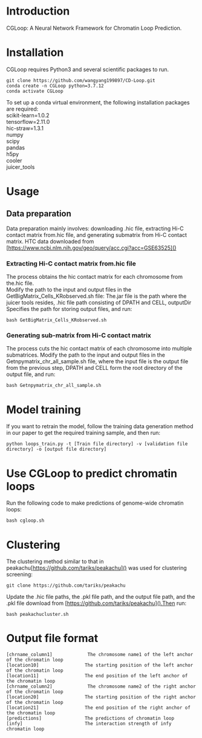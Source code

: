 # Introduction
CGLoop: A Neural Network Framework for Chromatin Loop Prediction.
# Installation
CGLoop requires Python3 and several scientific packages to run.  
```
git clone https://github.com/wangyang199897/CD-Loop.git   
conda create -n CGLoop python=3.7.12   
conda activate CGLoop    
```
To set up a conda virtual environment, the following installation packages are required:  
scikit-learn=1.0.2   
tensorflow=2.11.0  
hic-straw=1.3.1  
numpy  
scipy   
pandas   
h5py   
cooler  
juicer_tools
# Usage
## Data preparation
Data preparation mainly involves: downloading .hic file, extracting Hi-C contact matrix from.hic file, and generating submatrix from Hi-C contact matrix. HTC data downloaded from [https://www.ncbi.nlm.nih.gov/geo/query/acc.cgi?acc=GSE63525]()  
### Extracting Hi-C contact matrix from.hic file
The process obtains the hic contact matrix for each chromosome from the.hic file.  
Modify the path to the input and output files in the GetBigMatrix_Cells_KRobserved.sh file: The.jar file is the path where the juicer tools resides, .hic file path consisting of DPATH and CELL, outputDir Specifies the path for storing output files, and run:  
```
bash GetBigMatrix_Cells_KRobserved.sh
```
### Generating sub-matrix from Hi-C contact matrix
The process cuts the hic contact matrix of each chromosome into multiple submatrices.
Modify the path to the input and output files in the Getnpymatrix_chr_all_sample.sh file, where the input file is the output file from the previous step, DPATH and CELL form the root directory of the output file, and run:  
```
bash Getnpymatrix_chr_all_sample.sh  
```
# Model training
If you want to retrain the model, follow the training data generation method in our paper to get the required training sample, and then run:  
```
python loops_train.py -t [Train file directory] -v [validation file directory] -o [output file directory]
```
# Use CGLoop to predict chromatin loops  
Run the following code to make predictions of genome-wide chromatin loops:  
```
bash cgloop.sh
```
# Clustering
The clustering method similar to that in peakachu[https://github.com/tariks/peakachu]() was used for clustering screening:  
```
git clone https://github.com/tariks/peakachu
```
Update the .hic file paths, the .pkl file path, and the output file path, and the .pkl file download from [https://github.com/tariks/peakachu]().Then run:
```
bash peakachucluster.sh
```
# Output file format
```
[chrname_column1]             The chromosome name1 of the left anchor of the chromatin loop
[location10]                 The starting position of the left anchor of the chromatin loop
[location11]                 The end position of the left anchor of the chromatin loop
[chrname_column2]             The chromosome name2 of the right anchor of the chromatin loop
[location20]                 The starting position of the right anchor of the chromatin loop
[location21]                 The end position of the right anchor of the chromatin loop
[predictions]                The predictions of chromatin loop
[infy]                       The interaction strength of infy chromatin loop
```










